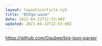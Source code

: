 ```yaml
---
layout: layouts/article.njk
title: "初识go-wasm"
date: 2021-04-22T12:53:00Z
updated: 2021-04-22T12:53:00Z
---
```


https://github.com/Gaubee/big-json-parser